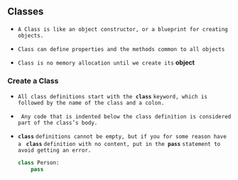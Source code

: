 ## Classes 

- `A Class is like an object constructor, or a blueprint for creating objects.`

- `Class can define properties and the methods common to all objects`

- `Class is no memory allocation until we create its` **object**

  






### Create a Class

- `All class definitions start with the `**`class`** `keyword, which is followed by the name of the class and a colon.`

- ` Any code that is indented below the class definition is considered part of the class’s body.`

- **`class`** `definitions cannot be empty, but if you for some reason have a ` **`class`** `definition with no content, put in the `**`pass`** `statement to avoid getting an error.`

  ```python
  class Person:
      pass
  ```











